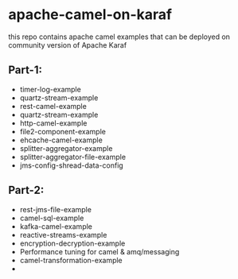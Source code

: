 # apache-camel-on-karaf
this repo contains apache camel examples that can be deployed on community version of Apache Karaf

## Part-1:
- timer-log-example
- quartz-stream-example
- rest-camel-example
- quartz-stream-example
- http-camel-example
- file2-component-example
- ehcache-camel-example
- splitter-aggregator-example
- splitter-aggregator-file-example
- jms-config-shread-data-config

## Part-2:

- rest-jms-file-example
- camel-sql-example
- kafka-camel-example
- reactive-streams-example
- encryption-decryption-example
- Performance tuning for camel & amq/messaging
- camel-transformation-example
- 
